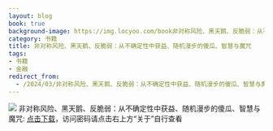 ```yaml
---
layout: blog
book: true
background-image: https://img.locyoo.com/book非对称风险、黑天鹅、反脆弱：从不确定性中获益、随机漫步的傻瓜、智慧与魔咒.jpg
category: 书籍
title: 非对称风险、黑天鹅、反脆弱：从不确定性中获益、随机漫步的傻瓜、智慧与魔咒
tags:
- 书籍
- 金融
redirect_from:
  - /2024/03/非对称风险、黑天鹅、反脆弱：从不确定性中获益、随机漫步的傻瓜、智慧与魔咒/
---
```

![](https://img.locyoo.com/book非对称风险、黑天鹅、反脆弱：从不确定性中获益、随机漫步的傻瓜、智慧与魔咒.jpg)
非对称风险、黑天鹅、反脆弱：从不确定性中获益、随机漫步的傻瓜、智慧与魔咒: <a name = "ref1" href="https://url18.ctfile.com/f/50983618-1375544233-7be2c9?p=3619">点击下载</a>，访问密码请点击右上方“关于”自行查看